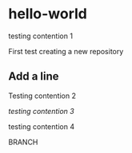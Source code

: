 # hello-world
testing contention 1

First test creating a new repository

## Add a line

Testing contention 2

*testing contention 3*

testing contention 4

BRANCH

